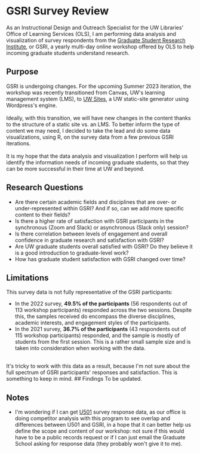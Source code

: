 # GSRI Survey Review
As an Instructional Design and Outreach Specialist for the UW Libraries' Office of Learning Services (OLS), I am performing data analysis and visualization of survey respondents from the [Graduate Student Research Institute](https://sites.uw.edu/libid/), or GSRI, a yearly multi-day online workshop offered by OLS to help incoming graduate students understand research.

## Purpose
GSRI is undergoing changes. For the upcoming Summer 2023 iteration, the workshop was recently transitioned from Canvas, UW's learning management system (LMS), to [UW Sites](https://sites.uw.edu/), a UW static-site generator using Wordpress's engine.
<br><br>
Ideally, with this transition, we will have new changes in the content thanks to the structure of a static site vs. an LMS. To better inform the type of content we may need, I decided to take the lead and do some data visualizations, using R, on the survey data from a few previous GSRI iterations. 
<br><br>
It is my hope that the data analysis and visualization I perform will help us identify the information needs of incoming graduate students, so that they can be more successful in their time at UW and beyond. 

## Research Questions
- Are there certain academic fields and disciplines that are over- or under-represented within GSRI? And if so, can we add more specific content to their fields?
- Is there a higher rate of satisfaction with GSRI participants in the synchronous (Zoom and Slack) or asynchronous (Slack only) session? 
- Is there correlation between levels of engagement and overall confidence in graduate research and satisfaction with GSRI?
- Are UW graduate students overall satisfied with GSRI? Do they believe it is a good introduction to graduate-level work?
- How has graduate student satisfaction with GSRI changed over time?

## Limitations
This survey data is not fully representative of the GSRI participants:
- In the 2022 survey, **49.5% of the participants** (56 respondents out of 113 workshop participants) responded across the two sessions. Despite this, the samples received do encompass the diverse disciplines, academic interests, and engagement styles of the participants.
- In the 2021 survey, **36.7% of the participants** (43 respondents out of 115 workshop participants) responded, and the sample is mostly of students from the first session. This is a rather small sample size and is taken into consideration when working with the data.
<br>
It's tricky to work with this data as a result, because I'm not sure about the full spectrum of GSRI participants' responses and satisfaction. This is something to keep in mind.
## Findings
To be updated.

## Notes
- I'm wondering if I can get [U501](https://grad.uw.edu/for-students-and-post-docs/u501-graduate-school-orientation/) survey response data, as our office is doing competitor analysis with this program to see overlap and differences between U501 and GSRI, in a hope that it can better help us define the scope and content of our workshop: not sure if this would have to be a public records request or if I can just email the Graduate School asking for response data (they probably won't give it to me).
